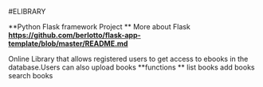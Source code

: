 #ELIBRARY

**Python Flask framework Project **
More about Flask **https://github.com/berlotto/flask-app-template/blob/master/README.md**

Online Library that allows registered users to get access to ebooks in the database.Users can also upload books
**functions **
list books
add books
search books 
